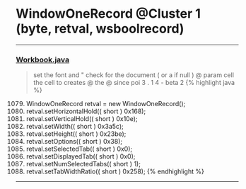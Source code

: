 # WindowOneRecord @Cluster 1 (byte, retval, wsboolrecord)

***

### [Workbook.java](https://searchcode.com/codesearch/view/15642358/)
> set the font and " check for the document ( or a if null ) @ param cell the cell to creates @ the @ since poi 3 . 1 4 - beta 2 
{% highlight java %}
1079. WindowOneRecord retval = new WindowOneRecord();
1081. retval.setHorizontalHold(( short ) 0x168);
1082. retval.setVerticalHold(( short ) 0x10e);
1083. retval.setWidth(( short ) 0x3a5c);
1084. retval.setHeight(( short ) 0x23be);
1085. retval.setOptions(( short ) 0x38);
1086. retval.setSelectedTab(( short ) 0x0);
1087. retval.setDisplayedTab(( short ) 0x0);
1088. retval.setNumSelectedTabs(( short ) 1);
1089. retval.setTabWidthRatio(( short ) 0x258);
{% endhighlight %}

***

